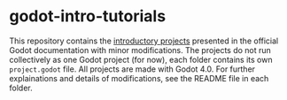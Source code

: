 # godot-intro-tutorials

This repository contains the [introductory projects](https://docs.godotengine.org/en/stable/getting_started/step_by_step/index.html) presented in the official Godot documentation with minor modifications. The projects do not run collectively as one Godot project (for now), each folder contains its own `project.godot` file. All projects are made with Godot 4.0. For further explainations and details of modifications, see the README file in each folder. 
